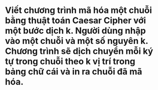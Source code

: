 # Viết chương trình mã hóa một chuỗi bằng thuật toán Caesar Cipher với một bước dịch k. Người dùng nhập vào một chuỗi và một số nguyên k. Chương trình sẽ dịch chuyển mỗi ký tự trong chuỗi theo k vị trí trong bảng chữ cái và in ra chuỗi đã mã hóa.